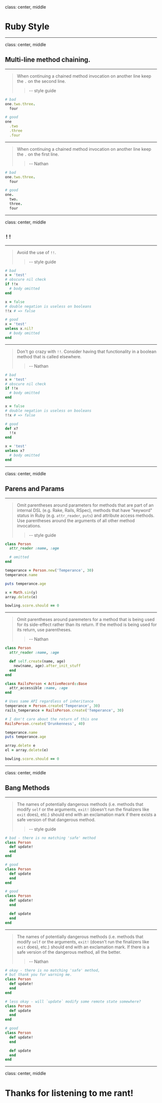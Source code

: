 class: center, middle

# Ruby Style

---

class: center, middle

## Multi-line method chaining.

---

> When continuing a chained method invocation on another line keep the `.` on the second line.
> > -- style guide

```ruby
# bad
one.two.three.
  four

# good
one
  .two
  .three
  .four
```

---

> When continuing a chained method invocation on another line keep the `.` on the first line.
> > -- Nathan

```ruby
# bad
one.two.three.
  four

# good
one.
  two.
  three.
  four
```

---

class: center, middle

## `!!`

---

> Avoid the use of `!!`.
> > -- style guide

```ruby
# bad
x = 'test'
# obscure nil check
if !!x
  # body omitted
end

x = false
# double negation is useless on booleans
!!x # => false

# good
x = 'test'
unless x.nil?
  # body omitted
end
```

---

> Don't go crazy with `!!`. Consider having that functionality in a boolean method that is called elsewhere.
> > -- Nathan

```ruby
# bad
x = 'test'
# obscure nil check
if !!x
  # body omitted
end

x = false
# double negation is useless on booleans
!!x # => false

# good
def x?
  !!x
end

x = 'test'
unless x?
  # body omitted
end
```

---

class: center, middle

## Parens and Params

---

> Omit parentheses around parameters for methods that are part of an internal DSL (e.g. Rake, Rails, RSpec), methods that have "keyword" status in Ruby (e.g. `attr_reader`, `puts`) and attribute access methods. Use parentheses around the arguments of all other method invocations.
> > -- style guide

```ruby
class Person
  attr_reader :name, :age

  # omitted
end

temperance = Person.new('Temperance', 30)
temperance.name

puts temperance.age

x = Math.sin(y)
array.delete(e)

bowling.score.should == 0
```

---

> Omit parentheses around paremeters for a method that is being used for its side-effect rather than its return. If the method is being used for its return, use parentheses.
> > -- Nathan

```ruby
class Person
  attr_reader :name, :age

  def self.create(name, age)
    new(name, age).after_init_stuff
  end
end

class RailsPerson < ActiveRecord::Base
  attr_accessible :name, :age
end

# Uses same API regardless of inheritance
temperance = Person.create('Temperance', 30)
rails_temperance = RailsPerson.create('Temperance', 30)

# I don't care about the return of this one
RailsPerson.create('Drunkenness', 40)

temperance.name
puts temperance.age

array.delete e
el = array.delete(e)

bowling.score.should == 0
```

---

class: center, middle

## Bang Methods

---

> The names of potentially dangerous methods (i.e. methods that modify `self` or the arguments, `exit!` (doesn't run the finalizers like `exit` does), etc.) should end with an exclamation mark if there exists a safe version of that dangerous method.
> > -- style guide

```ruby
# bad - there is no matching 'safe' method
class Person
  def update!
  end
end

# good
class Person
  def update
  end
end

# good
class Person
  def update!
  end

  def update
  end
end
```

---

> The names of potentially dangerous methods (i.e. methods that modify `self` or the arguments, `exit!` (doesn't run the finalizers like `exit` does), etc.) should end with an exclamation mark. If there is a safe version of the dangerous method, all the better.
> > -- Nathan

```ruby
# okay - there is no matching 'safe' method,
# but thank you for warning me.
class Person
  def update!
  end
end

# less okay - will `update` modify some remote state somewhere?
class Person
  def update
  end
end

# good
class Person
  def update!
  end

  def update
  end
end
```

---

class: center, middle

# Thanks for listening to me rant!
